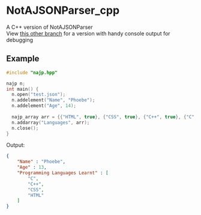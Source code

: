 # NotAJSONParser_cpp
A C++ version of NotAJSONParser  
View [this other branch](https://github.com/phoebe-leong/NotAJSONParser_cpp/tree/console_out) for a version with handy console output for debugging

## Example

```cpp
#include "najp.hpp"

najp n;
int main() {
  n.open("test.json");
  n.addelement("Name", "Phoebe");
  n.addelement("Age", 14);
  
  najp_array arr = {{"HTML", true}, {"CSS", true}, {"C++", true}, {"C", true}};
  n.addarray("Languages", arr);
  n.close();
}
```

Output:
```json
{
	"Name" : "Phoebe",
	"Age" : 13,
	"Programming Languages Learnt" : [
		"C",
		"C++",
		"CSS",
		"HTML"
	]
}
```
